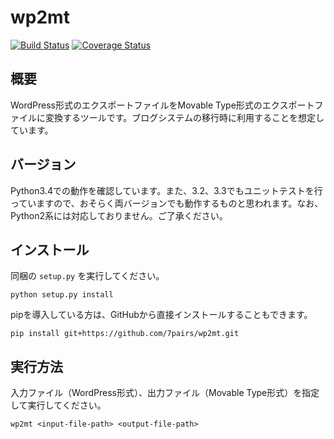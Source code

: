 # wp2mt

[![Build Status](https://travis-ci.org/7pairs/wp2mt.svg?branch=master)](https://travis-ci.org/7pairs/wp2mt)
[![Coverage Status](https://img.shields.io/coveralls/7pairs/wp2mt.svg)](https://coveralls.io/r/7pairs/wp2mt?branch=master)

## 概要

WordPress形式のエクスポートファイルをMovable Type形式のエクスポートファイルに変換するツールです。ブログシステムの移行時に利用することを想定しています。

## バージョン

Python3.4での動作を確認しています。また、3.2、3.3でもユニットテストを行っていますので、おそらく両バージョンでも動作するものと思われます。なお、Python2系には対応しておりません。ご了承ください。

## インストール

同梱の `setup.py` を実行してください。

```
python setup.py install
```

pipを導入している方は、GitHubから直接インストールすることもできます。

```
pip install git+https://github.com/7pairs/wp2mt.git
```

## 実行方法

入力ファイル（WordPress形式）、出力ファイル（Movable Type形式）を指定して実行してください。

```
wp2mt <input-file-path> <output-file-path>
```
